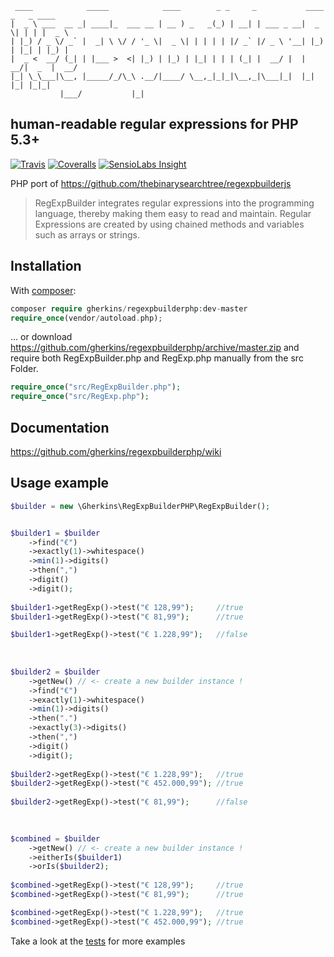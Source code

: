```asciidoc
 ____            _____            ____        _ _     _           ____  _   _ ____  
|  _ \ ___  __ _| ____|_  ___ __ | __ ) _   _(_) | __| | ___ _ __|  _ \| | | |  _ \ 
| |_) / _ \/ _` |  _| \ \/ / '_ \|  _ \| | | | | |/ _` |/ _ \ '__| |_) | |_| | |_) |
|  _ <  __/ (_| | |___ >  <| |_) | |_) | |_| | | | (_| |  __/ |  |  __/|  _  |  __/ 
|_| \_\___|\__, |_____/_/\_\ .__/|____/ \__,_|_|_|\__,_|\___|_|  |_|   |_| |_|_|    
           |___/           |_|                                                      
```
## human-readable regular expressions for PHP 5.3+
[![Travis](https://img.shields.io/travis/gherkins/regexpbuilderphp.svg?style=flat-square)](https://travis-ci.org/gherkins/regexpbuilderphp)
[![Coveralls](https://img.shields.io/coveralls/gherkins/regexpbuilderphp.svg?style=flat-square)](https://coveralls.io/r/gherkins/regexpbuilderphp?branch=master)
[![SensioLabs Insight](https://img.shields.io/sensiolabs/i/555ad19b-0c18-4434-ad43-5b19779e2e9c.svg?style=flat-square)](https://insight.sensiolabs.com/projects/555ad19b-0c18-4434-ad43-5b19779e2e9c)

PHP port of https://github.com/thebinarysearchtree/regexpbuilderjs

> RegExpBuilder integrates regular expressions into the programming language, thereby making them easy to read and maintain. Regular Expressions are created by using chained methods and variables such as arrays or strings.

Installation
----

With [composer](https://getcomposer.org):
```php
composer require gherkins/regexpbuilderphp:dev-master
require_once(vendor/autoload.php);
```


... or download https://github.com/gherkins/regexpbuilderphp/archive/master.zip
and require both RegExpBuilder.php and RegExp.php manually from the src Folder.
```php
require_once("src/RegExpBuilder.php");
require_once("src/RegExp.php");
```




Documentation
---

https://github.com/gherkins/regexpbuilderphp/wiki


Usage example
----

```php
$builder = new \Gherkins\RegExpBuilderPHP\RegExpBuilder();


$builder1 = $builder
    ->find("€")
    ->exactly(1)->whitespace()
    ->min(1)->digits()
    ->then(",")
    ->digit()
    ->digit();
    
$builder1->getRegExp()->test("€ 128,99");     //true
$builder1->getRegExp()->test("€ 81,99");      //true

$builder1->getRegExp()->test("€ 1.228,99");   //false
    
   
                 
$builder2 = $builder
    ->getNew() // <- create a new builder instance !
    ->find("€")
    ->exactly(1)->whitespace()
    ->min(1)->digits()
    ->then(".")
    ->exactly(3)->digits()
    ->then(",")
    ->digit()
    ->digit();
    
$builder2->getRegExp()->test("€ 1.228,99");   //true
$builder2->getRegExp()->test("€ 452.000,99"); //true
    
$builder2->getRegExp()->test("€ 81,99");      //false

    
   
$combined = $builder
    ->getNew() // <- create a new builder instance !
    ->eitherIs($builder1)
    ->orIs($builder2);
    
$combined->getRegExp()->test("€ 128,99");     //true
$combined->getRegExp()->test("€ 81,99");      //true

$combined->getRegExp()->test("€ 1.228,99");   //true
$combined->getRegExp()->test("€ 452.000,99"); //true
```
        
Take a look at the [tests](tests/RegExpBuilderTest.php) for more examples
